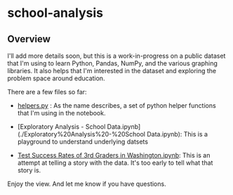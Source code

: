 # school-analysis

## Overview

I'll add more details soon, but this is a work-in-progress on a public dataset that I'm using to learn Python, Pandas, NumPy, and the various graphing libraries. It also helps that I'm interested in the dataset and exploring the problem space around education.

There are a few files so far:

- [helpers.py](./helpers.py) : As the name describes, a set of python helper functions that I'm using in the notebook.

- [Exploratory Analysis - School Data.ipynb](./Exploratory%20Analysis%20-%20School Data.ipynb): This is a playground to understand underlying datsets

- [Test Success Rates of 3rd Graders in Washington.ipynb](Test%20Success%20Rates%20of%203rd%20Graders%20in%20Washington.ipynb): This is an attempt at telling a story with the data. It's too early to tell what that story is.

Enjoy the view. And let me know if you have questions.
